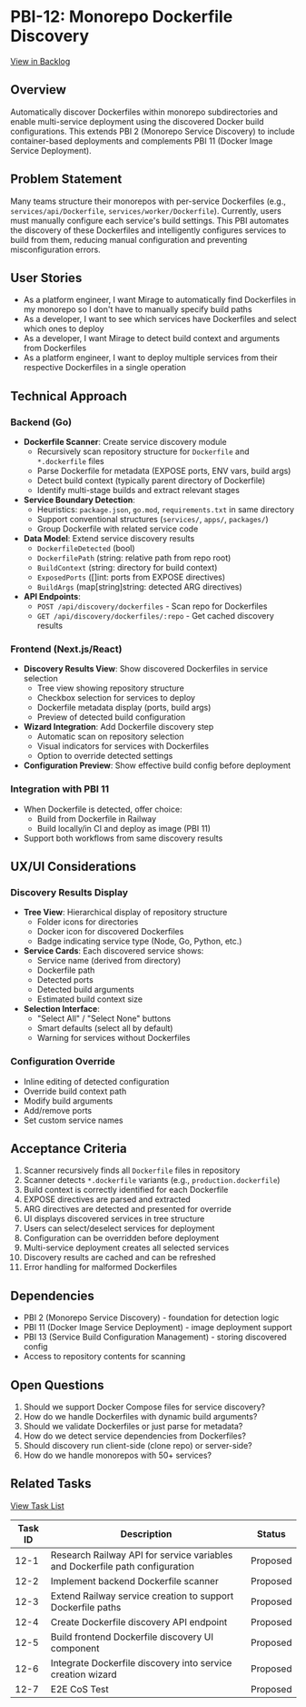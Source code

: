 # PBI-12: Monorepo Dockerfile Discovery

[View in Backlog](../backlog.md#user-content-12)

## Overview
Automatically discover Dockerfiles within monorepo subdirectories and enable multi-service deployment using the discovered Docker build configurations. This extends PBI 2 (Monorepo Service Discovery) to include container-based deployments and complements PBI 11 (Docker Image Service Deployment).

## Problem Statement
Many teams structure their monorepos with per-service Dockerfiles (e.g., `services/api/Dockerfile`, `services/worker/Dockerfile`). Currently, users must manually configure each service's build settings. This PBI automates the discovery of these Dockerfiles and intelligently configures services to build from them, reducing manual configuration and preventing misconfiguration errors.

## User Stories
- As a platform engineer, I want Mirage to automatically find Dockerfiles in my monorepo so I don't have to manually specify build paths
- As a developer, I want to see which services have Dockerfiles and select which ones to deploy
- As a developer, I want Mirage to detect build context and arguments from Dockerfiles
- As a platform engineer, I want to deploy multiple services from their respective Dockerfiles in a single operation

## Technical Approach

### Backend (Go)
- **Dockerfile Scanner**: Create service discovery module
  - Recursively scan repository structure for `Dockerfile` and `*.dockerfile` files
  - Parse Dockerfile for metadata (EXPOSE ports, ENV vars, build args)
  - Detect build context (typically parent directory of Dockerfile)
  - Identify multi-stage builds and extract relevant stages
- **Service Boundary Detection**:
  - Heuristics: `package.json`, `go.mod`, `requirements.txt` in same directory
  - Support conventional structures (`services/`, `apps/`, `packages/`)
  - Group Dockerfile with related service code
- **Data Model**: Extend service discovery results
  - `DockerfileDetected` (bool)
  - `DockerfilePath` (string: relative path from repo root)
  - `BuildContext` (string: directory for build context)
  - `ExposedPorts` ([]int: ports from EXPOSE directives)
  - `BuildArgs` (map[string]string: detected ARG directives)
- **API Endpoints**:
  - `POST /api/discovery/dockerfiles` - Scan repo for Dockerfiles
  - `GET /api/discovery/dockerfiles/:repo` - Get cached discovery results

### Frontend (Next.js/React)
- **Discovery Results View**: Show discovered Dockerfiles in service selection
  - Tree view showing repository structure
  - Checkbox selection for services to deploy
  - Dockerfile metadata display (ports, build args)
  - Preview of detected build configuration
- **Wizard Integration**: Add Dockerfile discovery step
  - Automatic scan on repository selection
  - Visual indicators for services with Dockerfiles
  - Option to override detected settings
- **Configuration Preview**: Show effective build config before deployment

### Integration with PBI 11
- When Dockerfile is detected, offer choice:
  - Build from Dockerfile in Railway
  - Build locally/in CI and deploy as image (PBI 11)
- Support both workflows from same discovery results

## UX/UI Considerations

### Discovery Results Display
- **Tree View**: Hierarchical display of repository structure
  - Folder icons for directories
  - Docker icon for discovered Dockerfiles
  - Badge indicating service type (Node, Go, Python, etc.)
- **Service Cards**: Each discovered service shows:
  - Service name (derived from directory)
  - Dockerfile path
  - Detected ports
  - Detected build arguments
  - Estimated build context size
- **Selection Interface**:
  - "Select All" / "Select None" buttons
  - Smart defaults (select all by default)
  - Warning for services without Dockerfiles

### Configuration Override
- Inline editing of detected configuration
- Override build context path
- Modify build arguments
- Add/remove ports
- Set custom service names

## Acceptance Criteria
1. Scanner recursively finds all `Dockerfile` files in repository
2. Scanner detects `*.dockerfile` variants (e.g., `production.dockerfile`)
3. Build context is correctly identified for each Dockerfile
4. EXPOSE directives are parsed and extracted
5. ARG directives are detected and presented for override
6. UI displays discovered services in tree structure
7. Users can select/deselect services for deployment
8. Configuration can be overridden before deployment
9. Multi-service deployment creates all selected services
10. Discovery results are cached and can be refreshed
11. Error handling for malformed Dockerfiles

## Dependencies
- PBI 2 (Monorepo Service Discovery) - foundation for detection logic
- PBI 11 (Docker Image Service Deployment) - image deployment support
- PBI 13 (Service Build Configuration Management) - storing discovered config
- Access to repository contents for scanning

## Open Questions
1. Should we support Docker Compose files for service discovery?
2. How do we handle Dockerfiles with dynamic build arguments?
3. Should we validate Dockerfiles or just parse for metadata?
4. How do we detect service dependencies from Dockerfiles?
5. Should discovery run client-side (clone repo) or server-side?
6. How do we handle monorepos with 50+ services?

## Related Tasks
[View Task List](./tasks.md)

| Task ID | Description | Status |
|---------|-------------|--------|
| 12-1 | Research Railway API for service variables and Dockerfile path configuration | Proposed |
| 12-2 | Implement backend Dockerfile scanner | Proposed |
| 12-3 | Extend Railway service creation to support Dockerfile paths | Proposed |
| 12-4 | Create Dockerfile discovery API endpoint | Proposed |
| 12-5 | Build frontend Dockerfile discovery UI component | Proposed |
| 12-6 | Integrate Dockerfile discovery into service creation wizard | Proposed |
| 12-7 | E2E CoS Test | Proposed |

